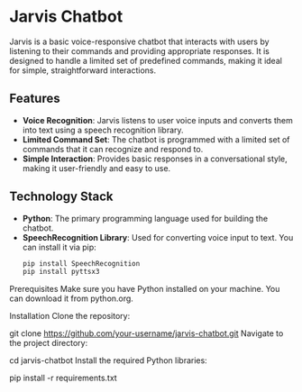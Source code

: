 # Jarvis Chatbot

Jarvis is a basic voice-responsive chatbot that interacts with users by listening to their commands and providing appropriate responses. It is designed to handle a limited set of predefined commands, making it ideal for simple, straightforward interactions.

## Features

- **Voice Recognition**: Jarvis listens to user voice inputs and converts them into text using a speech recognition library.
- **Limited Command Set**: The chatbot is programmed with a limited set of commands that it can recognize and respond to.
- **Simple Interaction**: Provides basic responses in a conversational style, making it user-friendly and easy to use.

## Technology Stack

- **Python**: The primary programming language used for building the chatbot.
- **SpeechRecognition Library**: Used for converting voice input to text. You can install it via pip:
  ```bash
  pip install SpeechRecognition
  pip install pyttsx3

Prerequisites
Make sure you have Python installed on your machine. You can download it from python.org.

Installation
Clone the repository:

git clone https://github.com/your-username/jarvis-chatbot.git
Navigate to the project directory:

cd jarvis-chatbot
Install the required Python libraries:

pip install -r requirements.txt
